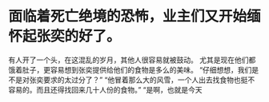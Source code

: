 # 面临着死亡绝境的恐怖，业主们又开始缅怀起张奕的好了。
有人开了一个头，在这混乱的岁月，其他人很容易就被鼓动。
尤其是现在他们都饿着肚子，更容易想到张奕提供给他们的食物是多么的美味。
“仔细想想，我们是不是对张奕要求的太过分了？”
“他冒着那么大的风雪，一个人出去找食物也挺不容易的。而且还得找回来几十人份的食物。”
“是啊，也就是今天


